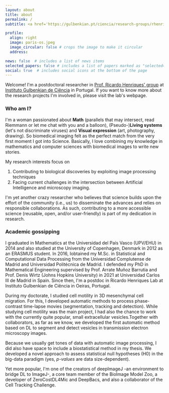 ```yaml
---
layout: about
title: about
permalink: /
subtitle: <a href='https://gulbenkian.pt/ciencia/research-groups/rhenriques/'>Optical Cell Biology Group</a>, <a href='https://gulbenkian.pt/ciencia/'>Instituto Gulbenkian de Ciência</a>, Oeiras, Portugal

profile:
  align: right
  image: paris-os.jpeg
  image_circular: false # crops the image to make it circular
  address: 

news: false  # includes a list of news items
selected_papers: false # includes a list of papers marked as "selected={true}"
social: true  # includes social icons at the bottom of the page
---
```


Welcome! I'm a postdoctoral researcher in [Prof. Ricardo Henriques' group](https://henriqueslab.github.io/) at [Instituto Gulbenkian de Ciência](https://gulbenkian.pt/ciencia/) in Portugal. 
If you want to know more about the research projects I'm involved in, please visit the lab's webpage. 

### Who am I?
I'm a woman passionated about **Math** (parallels that may intersect, read Riemmann or let me chat with you and a balloon), (Pseudo-)**Living systems** (let's not discriminate viruses) and **Visual expression** (art, photography, drawing). 
So biomedical imaging felt as the perfect match from the very first moment I got into Science.
Basically, I love combining my knowledge in mathematics and computer sciences with biomedical images to write new stories. 

My research interests focus on
1. Contributing to biological discoveries by exploiting image processing techniques
2. Facing current challenges in the intersection between Artificial Intelligence and microscopy imaging.

I'm yet another crazy researcher who believes that science builds upon the effort of the community (i.e., us) to disseminate the advances and relies on responsible collaborations. As such, contributing to a more accessible science (reusable, open, and/or user-friendly) is part of my dedication in research. 

### Academic gossipping
I graduated in Mathematics at the Universidad del País Vasco (UPV/EHU) in 2014 and also studied at the University of Copenhagen, Denmark in 2012 as an ERASMUS student.
In 2016, Iobtained my M.Sc. in Statistical and Computational Data Processing from the Universidad Complutense de Madrid and Universidad Politécnica de Madrid. 
I defended my PhD in Mathematical Engineering supervised by Prof. Arrate Muñoz Barrutia and Prof. Denis Wirtz (Johns Hopkins University) in 2021 at Universidad Carlos III de Madrid in Spain. Since then, I'm a postdoc in Ricardo Henriques Lab at Instituto Gulbenkian de Ciência in Oeiras, Portugal.

During my doctorate, I studied cell motility in 3D mesenchymal cell migration. 
For this, I developed automatic methods to process phase-contrast time-lapse movies (segmentation, tracking and detection). 
While studying cell motility was the main project, I had also the chance to work with the currently quite popular, small extracellular vesicles.Together with collaborators, as far as we know, we developed the first automatic method based on DL to segment and detect vesicles in transmission electron microscopy images.  

Because we usually get tones of data with automatic image processing, I did also have space to include a biostatistical method in my thesis. 
We developed a novel approach to assess statistical null hypotheses (H0) in the big-data paradigm (yes, *p-values* are data size-dependent). 

Yet more popular, I'm one of the creators of deepImageJ -an environment to bridge DL to ImageJ-, a core team member of the BioImage Model Zoo, a developer of ZeroCostDL4Mic and DeepBacs, and also a collaborator of the Cell Tracking Challenge.
